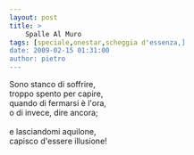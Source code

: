 ```yaml
---
layout: post
title: >
    Spalle Al Muro
tags: [speciale,onestar,scheggia d'essenza,]
date: 2009-02-15 01:31:00
author: pietro
---
```

Sono stanco di soffrire,<br/>troppo spento per capire,<br/>quando di fermarsi è l'ora,<br/>o di invece, dire ancora;<br/><br/>e lasciandomi aquilone,<br/>capisco d'essere illusione!
